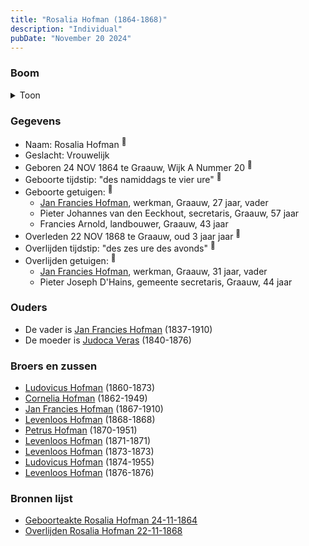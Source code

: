 ```yaml
---
title: "Rosalia Hofman (1864-1868)"
description: "Individual"
pubDate: "November 20 2024"
---
```


### Boom
<details><summary>Toon</summary>

![test](https://www.plantuml.com/plantuml/svg/ZP9RImCn48NVyoi6VV2fi9VUBALePLVjGnLlhsLsCxQXsQHaifHI-jzDRrOKrAU4cNCoNqvonHwThoijUAxC0XrMK60vdpfR6tbZjNNW7HeEBJ9Up9GaA9KhDUttL2ty2Ygg2dAyBx4dHzQl5YI-d5fgP8Qr082XTPBSoqoLSqFC_Nw5oWm6a8gD41Vmk1l5Okyu6w61F22KYXZkx7k5vWoGuJwAehG5S9wbUIiVXgFNxugqt42_Ls2ncXJMUqsz0SHT65sFmv9suDOXriilKfxNMa_Go4dfB7DX0zBM4yDpzWZnPHmTFPjFebhQ4k6D7F89fHDGyc6MPkclACtetmnj6BrkiJlj7mZztfAaL6OQP4a4UJOCkdQyeya3JPp2kLRJcL-HrdOPY3RY45YZSL280_QfS726GcWbpPOuZdkoZ5hXj_Y30ZuVx--x9qqOFxnjEPl_ZY19ZfxkAGDnHKQ6F_i1)
</details>

### Gegevens
- Naam: Rosalia Hofman <sup><a href="../s00411/" style="text-decoration:none" title="Geboorteakte Rosalia Hofman 24-11-1864">:link:</a></sup>
- Geslacht: Vrouwelijk
- Geboren 24 NOV 1864 te Graauw, Wijk A Nummer 20 <sup><a href="../s00411/" style="text-decoration:none" title="Geboorteakte Rosalia Hofman 24-11-1864">:link:</a></sup>
- Geboorte tijdstip: "des namiddags te vier ure" <sup><a href="../s00411/" style="text-decoration:none" title="Geboorteakte Rosalia Hofman 24-11-1864">:link:</a></sup>
- Geboorte getuigen: <sup><a href="../s00411/" style="text-decoration:none" title="Geboorteakte Rosalia Hofman 24-11-1864">:link:</a></sup>
  - [Jan Francies Hofman](../i00035/), werkman, Graauw, 27 jaar, vader
  - Pieter Johannes van den Eeckhout, secretaris, Graauw, 57 jaar
  - Francies Arnold, landbouwer, Graauw, 43 jaar
- Overleden 22 NOV 1868 te Graauw, oud 3 jaar jaar <sup><a href="../s00414/" style="text-decoration:none" title="Overlijden Rosalia Hofman 22-11-1868">:link:</a></sup>
- Overlijden tijdstip: "des zes ure des avonds" <sup><a href="../s00414/" style="text-decoration:none" title="Overlijden Rosalia Hofman 22-11-1868">:link:</a></sup>
- Overlijden getuigen: <sup><a href="../s00414/" style="text-decoration:none" title="Overlijden Rosalia Hofman 22-11-1868">:link:</a></sup>
  - [Jan Francies Hofman](../i00035/), werkman, Graauw, 31 jaar, vader
  - Pieter Joseph D'Hains, gemeente secretaris, Graauw, 44 jaar

### Ouders
- De vader is [Jan Francies Hofman](../i00035/) (1837-1910)
- De moeder is [Judoca Veras](../i00037/) (1840-1876)

### Broers en zussen
- [Ludovicus Hofman](../i00243/) (1860-1873)
- [Cornelia Hofman](../i00244/) (1862-1949)
- [Jan Francies Hofman](../i00246/) (1867-1910)
- [Levenloos Hofman](../i00247/) (1868-1868)
- [Petrus Hofman](../i00248/) (1870-1951)
- [Levenloos Hofman](../i00249/) (1871-1871)
- [Levenloos Hofman](../i00250/) (1873-1873)
- [Ludovicus Hofman](../i00251/) (1874-1955)
- [Levenloos Hofman](../i00252/) (1876-1876)

### Bronnen lijst
- [Geboorteakte Rosalia Hofman 24-11-1864](../s00411/)
- [Overlijden Rosalia Hofman 22-11-1868](../s00414/)